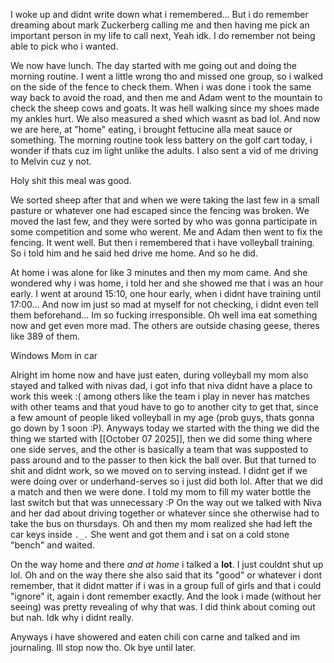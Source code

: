 I woke up and didnt write down what i remembered... But i do remember dreaming about mark Zuckerberg calling me and then having me pick an important person in my life to call next, Yeah idk. I do remember not being able to pick who i wanted.

We now have lunch. The day started with me going out and doing the morning routine. I went a little wrong tho and missed one group, so i walked on the side of the fence to check them. When i was done i took the same way back to avoid the road, and then me and Adam went to the mountain to check the sheep cows and goats. It was hell walking since my shoes made my ankles hurt. We also measured a shed which wasnt as bad lol. And now we are here, at "home" eating, i brought fettucine alla meat sauce or something.
The morning routine took less battery on the golf cart today, i wonder if thats cuz im light unlike the adults. I also sent a vid of me driving to Melvin cuz y not.

Holy shit this meal was good.

We sorted sheep after that and when we were taking the last few in a small pasture or whatever one had escaped since the fencing was broken. We moved the last few, and they were sorted by who was gonna participate in some competition and some who werent. Me and Adam then went to fix the fencing. It went well. But then i remembered that i have volleyball training. So i told him and he said hed drive me home. And so he did.

At home i was alone for like 3 minutes and then my mom came. And she wondered why i was home, i told her and she showed me that i was an hour early. I went at around 15:10, one hour early, when i didnt have training until 17:00... And now im just so mad at myself for not checking, i didnt even tell them beforehand... Im so fucking irresponsible. Oh well ima eat something now and get even more mad. The others are outside chasing geese, theres like 389 of them.

Windows
Mom in car

Alright im home now and have just eaten, during volleyball my mom also stayed and talked with nivas dad, i got info that niva didnt have a place to work this week :( among others like the team i play in never has matches with other teams and that youd have to go to another city to get that, since a few amount of people liked volleyball in my age (prob guys, thats gonna go down by 1 soon :P). Anyways today we started with the thing we did the thing we started with [[October 07 2025]], then we did some thing where one side serves, and the other is basically a team that was supposted to pass around and to the passer to then kick the ball over. But that turned to shit and didnt work, so we moved on to serving instead. I didnt get if we were doing over or underhand-serves so i just did both lol. After that we did a match and then we were done. I told my mom to fill my water bottle the last switch but that was unnecessary :P
On the way out we talked with Niva and her dad about driving together or whatever since she otherwise had to take the bus on thursdays. Oh and then my mom realized she had left the car keys inside `._.` She went and got them and i sat on a cold stone "bench" and waited.

On the way home and there *and at home* i talked a **lot**. I just couldnt shut up lol. Oh and on the way there she also said that its "good" or whatever i dont remember, that it didnt matter if i was in a group full of girls and that i could "ignore" it, again i dont remember exactly. And the look i made (without her seeing) was pretty revealing of why that was. I did think about coming out but nah. Idk why i didnt really.

Anyways i have showered and eaten chili con carne and talked and im journaling. Ill stop now tho. Ok bye until later.